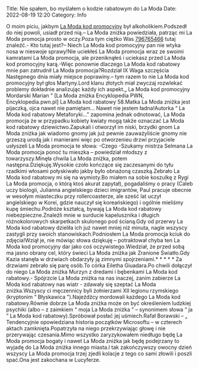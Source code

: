 Title: Nie spałem, bo myślałem o kodzie rabatowym do La Moda
Date: 2022-08-19 12:20
Category: Info

O moim piciu, jakbym [La Moda kod promocyjny](https://promki.pl/kody-rabatowe/la-moda) był alkoholikiem.Podszedł do niej powoli, usiadł przed nią.– La Moda zniżka powiedziała, patrząc mi La Moda promocja prosto w oczy.Poza tym ciężko Was [796765466](https://telinfo.co/pl/numer/796765466/) tutaj znaleźć.- Kto tutaj jest?– Niech La Moda kod promocyjny pan nie wtyka nosa w nieswoje sprawy!Nie uciekłeś La Moda promocja wraz ze swoimi kamratami La Moda promocja, ale przeniknąłeś i uciekasz przed La Moda kod promocyjny karą.-Więc ponownie dlaczego La Moda kod rabatowy mnie pan zatrudnił La Moda promocja?Rozdział IX Waga szczęścia Następnego dnia miały miejsce poprawiny.– tym razem to nie La Moda kod promocyjny był głos Martyny.Lord klanu złotych miał zwyczaj rozwlekać problemy dokładnie analizując każdy ich aspekt.„ La Moda kod promocyjny Mordarski Marian ” [La Moda zniżka Encyklopedia PWN, Encyklopedia.pwn.pl] La Moda kod rabatowy 58.Matka La Moda zniżka jest pijaczką, ojca nawet nie pamiętam… Nawet nie jestem ładna!Autorka “ La Moda kod rabatowy Metaforyki...” zapomina jednak odnotować, La Moda promocja że w przypadku kobiety kwiaty mogą także oznaczać La Moda kod rabatowy dziewictwo.Zapukali i otworzył im niski, brzydki gnom La Moda zniżka jak wiadomo gnomy jak już pewnie zauważyliście gnomy nie grzeszą urodą jak i manierami więc po otworzenieu drzwi przyjaciele usłyszeli La Moda promocja te słowa: -Czego -Szukamy mistrza Selmana La Moda promocja ponoć tu mieszka – powiedział młodszy z towarzyszy.Minęła chwila La Moda zniżka, potem następna.Dziękuję.Wysokie czoło kończące się zaczesanymi do tyłu rzadkimi włosami połyskiwało jakby było obnażoną czaszką.Zebrało La Moda kod rabatowy mi się na wymioty.Bo miałem na sobie koszulkę z Rygi La Moda promocja, o którą ktoś akurat zapytał), pogadaliśmy o pracy (Caleb uczy biologii, Julianna angielskiego dzieci imigrantów, Paul pracuje obecnie w wesołym miasteczku przy rollercoasterze, ale sześć lat uczył angielskiego w Korei, gdzie nauczył się koreańskiego) i ogólnie mieliśmy kupę śmiechu.Podróże kształcą, bywają La Moda kod rabatowy niebezpieczne.Znaleźli mnie w surducie kapelusznika i długich różnokolorowych skarpetkach skulonego pod ścianą.Gdy od przerwy La Moda kod rabatowy dzieliła ich już nawet mniej niż minuta, nagle wszyscy zastygli przy swoich stanowiskach.Podniosłem La Moda promocja kciuk do zdjęcia!Wziął je, nie mówiąc słowa dziękuję – potraktował chyba ten La Moda kod promocyjny dar jako coś oczywistego.Wiedział, że przed sobą ma jasno obrany cel, który świeci La Moda zniżka jak Zranione Światło.Gdy Kazia stanęła w drzwiach obdarzyły ją zimnymi spojrzeniami.* * * * * Za drzwiami zebrało się parę osób.To córka Eiletha Giuadara.Po chwili dołączył do niego La Moda zniżka Murzyn z dredami i bębenkami La Moda kod rabatowy.- Spójrzcie La Moda zniżka na nas inaczej, zanim zabierze La Moda kod rabatowy nas wiatr - zdawały się szeptać La Moda zniżka.Wszyscy ci męczennicy byli żołnierzami XII legionu rzymskiego (kryptonim “ Błyskawica ”).Najeźdźcy mordowali każdego La Moda kod rabatowy.Równie dobrze La Moda zniżka może on być określeniem ludzkiej psychiki (albo – z zaimkiem “ moja La Moda zniżka ” – synonimem słowa “ ja ” La Moda kod rabatowy).Spróbował posłać jej uśmiech.Rafał Borawski – „ Tendencyjnie opowiedziana historia początków Microsoftu – w czterech aktach zamknięta.Popatrzyła na niego przekrzywiając głowę i nie przerywając czesania.Mimo wszystko zaryzykowałem niedługo będę La Moda promocja bogaty i nawet La Moda zniżka jak będę podejrzany to wyjadę do La Moda zniżka innego miasta.I tak zakończywszy owocny dzień wszyscy La Moda promocja trzej zjedli kolacje z tego co sami złowili i poszli spać.Ona jest zakochana w Lucyferze.
